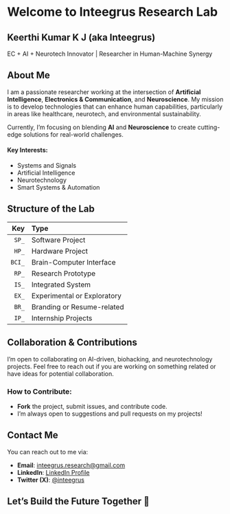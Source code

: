 # Welcome to Inteegrus Research Lab

## Keerthi Kumar K J (aka Inteegrus)
EC + AI + Neurotech Innovator | Researcher in Human-Machine Synergy

## About Me
I am a passionate researcher working at the intersection of **Artificial Intelligence**, **Electronics & Communication**, and **Neuroscience**. My mission is to develop technologies that can enhance human capabilities, particularly in areas like healthcare, neurotech, and environmental sustainability.

Currently, I’m focusing on blending **AI** and **Neuroscience** to create cutting-edge solutions for real-world challenges.

#### Key Interests:
- Systems and Signals
- Artificial Intelligence
- Neurotechnology
- Smart Systems & Automation

## Structure of the Lab

| **Key** | **Type**                             |
|--------:|:-------------------------------------|
| `SP_`   | Software Project                     |
| `HP_`   | Hardware Project                     |
| `BCI_`  | Brain-Computer Interface             |
| `RP_`   | Research Prototype                   |
| `IS_`   | Integrated System                    |
| `EX_`   | Experimental or Exploratory          |
| `BR_`   | Branding or Resume-related           |
| `IP_`   | Internship Projects                  |


## Collaboration & Contributions

I’m open to collaborating on AI-driven, biohacking, and neurotechnology projects. Feel free to reach out if you are working on something related or have ideas for potential collaboration.

### How to Contribute:
- **Fork** the project, submit issues, and contribute code.
- I’m always open to suggestions and pull requests on my projects!

## Contact Me

You can reach out to me via:

- **Email**: inteegrus.research@gmail.com
- **LinkedIn**: [LinkedIn Profile](https://www.linkedin.com/in/keerthi-kumar-k-j-neurotech)
- **Twitter (X)**: [@inteegrus](https://x.com/inteegrus)

## Let’s Build the Future Together 🚀
